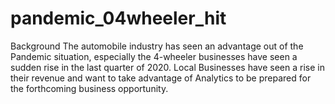 # pandemic_04wheeler_hit
Background The automobile industry has seen an advantage out of the Pandemic situation, especially the 4-wheeler businesses have seen a sudden rise in the last quarter of 2020. Local Businesses have seen a rise in their revenue and want to take advantage of Analytics to be prepared for the forthcoming business opportunity.
